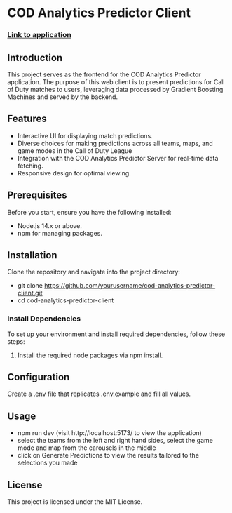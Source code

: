 # COD Analytics Predictor Client

### [Link to application](https://codanalyticspredictor.com)

## Introduction
This project serves as the frontend for the COD Analytics Predictor application. The purpose of this web client is to present predictions for Call of Duty matches to users, leveraging data processed by Gradient Boosting Machines and served by the backend.

## Features
- Interactive UI for displaying match predictions.
- Diverse choices for making predictions across all teams, maps, and game modes in the Call of Duty League
- Integration with the COD Analytics Predictor Server for real-time data fetching.
- Responsive design for optimal viewing.

## Prerequisites
Before you start, ensure you have the following installed:
- Node.js 14.x or above.
- npm for managing packages.

## Installation
Clone the repository and navigate into the project directory:
- git clone https://github.com/yourusername/cod-analytics-predictor-client.git
- cd cod-analytics-predictor-client

### Install Dependencies
To set up your environment and install required dependencies, follow these steps:
1. Install the required node packages via npm install.

## Configuration
Create a .env file that replicates .env.example and fill all values.

## Usage
- npm run dev (visit http://localhost:5173/ to view the application)
- select the teams from the left and right hand sides, select the game mode and map from the carousels in the middle
- click on Generate Predictions to view the results tailored to the selections you made

## License
This project is licensed under the MIT License.